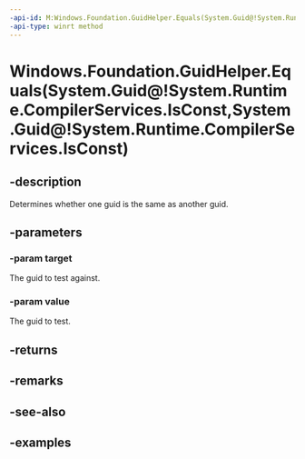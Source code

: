 ```yaml
---
-api-id: M:Windows.Foundation.GuidHelper.Equals(System.Guid@!System.Runtime.CompilerServices.IsConst,System.Guid@!System.Runtime.CompilerServices.IsConst)
-api-type: winrt method
---
```


# Windows.Foundation.GuidHelper.Equals(System.Guid@!System.Runtime.CompilerServices.IsConst,System.Guid@!System.Runtime.CompilerServices.IsConst)

<!--
public static bool Equals (Guid target, Guid value);
-->

## -description

Determines whether one guid is the same as another guid.

## -parameters

### -param target

The guid to test against.

### -param value

The guid to test.

## -returns

## -remarks

## -see-also

## -examples
